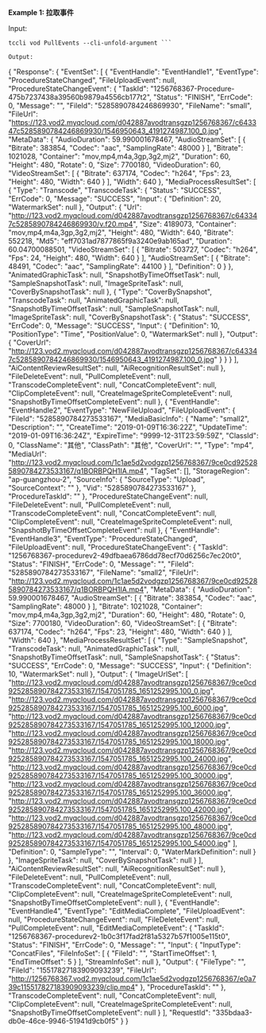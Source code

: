 **Example 1: 拉取事件**



Input: 

```
tccli vod PullEvents --cli-unfold-argument ```

Output: 
```
{
    "Response": {
        "EventSet": [
            {
                "EventHandle": "EventHandle1",
                "EventType": "ProcedureStateChanged",
                "FileUploadEvent": null,
                "ProcedureStateChangeEvent": {
                    "TaskId": "1256768367-Procedure-475b7237438a39560b9879a4556cb177t2",
                    "Status": "FINISH",
                    "ErrCode": 0,
                    "Message": "",
                    "FileId": "5285890784246869930",
                    "FileName": "small",
                    "FileUrl": "https://123.vod2.myqcloud.com/d042887avodtransgzp1256768367/c643347c5285890784246869930/1546950643_4191274987.100_0.jpg",
                    "MetaData": {
                        "AudioDuration": 59.990001678467,
                        "AudioStreamSet": [
                            {
                                "Bitrate": 383854,
                                "Codec": "aac",
                                "SamplingRate": 48000
                            }
                        ],
                        "Bitrate": 1021028,
                        "Container": "mov,mp4,m4a,3gp,3g2,mj2",
                        "Duration": 60,
                        "Height": 480,
                        "Rotate": 0,
                        "Size": 7700180,
                        "VideoDuration": 60,
                        "VideoStreamSet": [
                            {
                                "Bitrate": 637174,
                                "Codec": "h264",
                                "Fps": 23,
                                "Height": 480,
                                "Width": 640
                            }
                        ],
                        "Width": 640
                    },
                    "MediaProcessResultSet": [
                        {
                            "Type": "Transcode",
                            "TranscodeTask": {
                                "Status": "SUCCESS",
                                "ErrCode": 0,
                                "Message": "SUCCESS",
                                "Input": {
                                    "Definition": 20,
                                    "WatermarkSet": null
                                },
                                "Output": {
                                    "Url": "http://123.vod2.myqcloud.com/d042887avodtransgzp1256768367/c643347c5285890784246869930/v.f20.mp4",
                                    "Size": 4189073,
                                    "Container": "mov,mp4,m4a,3gp,3g2,mj2",
                                    "Height": 480,
                                    "Width": 640,
                                    "Bitrate": 552218,
                                    "Md5": "eff7031ad7877865f9a3240e9ab165ad",
                                    "Duration": 60.04700088501,
                                    "VideoStreamSet": [
                                        {
                                            "Bitrate": 503727,
                                            "Codec": "h264",
                                            "Fps": 24,
                                            "Height": 480,
                                            "Width": 640
                                        }
                                    ],
                                    "AudioStreamSet": [
                                        {
                                            "Bitrate": 48491,
                                            "Codec": "aac",
                                            "SamplingRate": 44100
                                        }
                                    ],
                                    "Definition": 0
                                }
                            },
                            "AnimatedGraphicTask": null,
                            "SnapshotByTimeOffsetTask": null,
                            "SampleSnapshotTask": null,
                            "ImageSpriteTask": null,
                            "CoverBySnapshotTask": null
                        },
                        {
                            "Type": "CoverBySnapshot",
                            "TranscodeTask": null,
                            "AnimatedGraphicTask": null,
                            "SnapshotByTimeOffsetTask": null,
                            "SampleSnapshotTask": null,
                            "ImageSpriteTask": null,
                            "CoverBySnapshotTask": {
                                "Status": "SUCCESS",
                                "ErrCode": 0,
                                "Message": "SUCCESS",
                                "Input": {
                                    "Definition": 10,
                                    "PositionType": "Time",
                                    "PositionValue": 0,
                                    "WatermarkSet": null
                                },
                                "Output": {
                                    "CoverUrl": "http://123.vod2.myqcloud.com/d042887avodtransgzp1256768367/c643347c5285890784246869930/1546950643_4191274987.100_0.jpg"
                                }
                            }
                        }
                    ],
                    "AiContentReviewResultSet": null,
                    "AiRecognitionResultSet": null
                },
                "FileDeleteEvent": null,
                "PullCompleteEvent": null,
                "TranscodeCompleteEvent": null,
                "ConcatCompleteEvent": null,
                "ClipCompleteEvent": null,
                "CreateImageSpriteCompleteEvent": null,
                "SnapshotByTimeOffsetCompleteEvent": null
            },
            {
                "EventHandle": "EventHandle2",
                "EventType": "NewFileUpload",
                "FileUploadEvent": {
                    "FileId": "5285890784273533167",
                    "MediaBasicInfo": {
                        "Name": "small2",
                        "Description": "",
                        "CreateTime": "2019-01-09T16:36:22Z",
                        "UpdateTime": "2019-01-09T16:36:24Z",
                        "ExpireTime": "9999-12-31T23:59:59Z",
                        "ClassId": 0,
                        "ClassName": "其他",
                        "ClassPath": "其他",
                        "CoverUrl": "",
                        "Type": "mp4",
                        "MediaUrl": "http://123.vod2.myqcloud.com/1c1ae5d2vodgzp1256768367/9ce0cd925285890784273533167/q1BORBPQH1IA.mp4",
                        "TagSet": [],
                        "StorageRegion": "ap-guangzhou-2",
                        "SourceInfo": {
                            "SourceType": "Upload",
                            "SourceContext": ""
                        },
                        "Vid": "5285890784273533167"
                    },
                    "ProcedureTaskId": ""
                },
                "ProcedureStateChangeEvent": null,
                "FileDeleteEvent": null,
                "PullCompleteEvent": null,
                "TranscodeCompleteEvent": null,
                "ConcatCompleteEvent": null,
                "ClipCompleteEvent": null,
                "CreateImageSpriteCompleteEvent": null,
                "SnapshotByTimeOffsetCompleteEvent": null
            },
            {
                "EventHandle": "EventHandle3",
                "EventType": "ProcedureStateChanged",
                "FileUploadEvent": null,
                "ProcedureStateChangeEvent": {
                    "TaskId": "1256768367-procedurev2-49dfbaea6786dd78ecf70d6256c7ec20t0",
                    "Status": "FINISH",
                    "ErrCode": 0,
                    "Message": "",
                    "FileId": "5285890784273533167",
                    "FileName": "small2",
                    "FileUrl": "http://123.vod2.myqcloud.com/1c1ae5d2vodgzp1256768367/9ce0cd925285890784273533167/q1BORBPQH1IA.mp4",
                    "MetaData": {
                        "AudioDuration": 59.990001678467,
                        "AudioStreamSet": [
                            {
                                "Bitrate": 383854,
                                "Codec": "aac",
                                "SamplingRate": 48000
                            }
                        ],
                        "Bitrate": 1021028,
                        "Container": "mov,mp4,m4a,3gp,3g2,mj2",
                        "Duration": 60,
                        "Height": 480,
                        "Rotate": 0,
                        "Size": 7700180,
                        "VideoDuration": 60,
                        "VideoStreamSet": [
                            {
                                "Bitrate": 637174,
                                "Codec": "h264",
                                "Fps": 23,
                                "Height": 480,
                                "Width": 640
                            }
                        ],
                        "Width": 640
                    },
                    "MediaProcessResultSet": [
                        {
                            "Type": "SampleSnapshot",
                            "TranscodeTask": null,
                            "AnimatedGraphicTask": null,
                            "SnapshotByTimeOffsetTask": null,
                            "SampleSnapshotTask": {
                                "Status": "SUCCESS",
                                "ErrCode": 0,
                                "Message": "SUCCESS",
                                "Input": {
                                    "Definition": 10,
                                    "WatermarkSet": null
                                },
                                "Output": {
                                    "ImageUrlSet": [
                                        "http://123.vod2.myqcloud.com/d042887avodtransgzp1256768367/9ce0cd925285890784273533167/1547051785_1651252995.100_0.jpg",
                                        "http://123.vod2.myqcloud.com/d042887avodtransgzp1256768367/9ce0cd925285890784273533167/1547051785_1651252995.100_6000.jpg",
                                        "http://123.vod2.myqcloud.com/d042887avodtransgzp1256768367/9ce0cd925285890784273533167/1547051785_1651252995.100_12000.jpg",
                                        "http://123.vod2.myqcloud.com/d042887avodtransgzp1256768367/9ce0cd925285890784273533167/1547051785_1651252995.100_18000.jpg",
                                        "http://123.vod2.myqcloud.com/d042887avodtransgzp1256768367/9ce0cd925285890784273533167/1547051785_1651252995.100_24000.jpg",
                                        "http://123.vod2.myqcloud.com/d042887avodtransgzp1256768367/9ce0cd925285890784273533167/1547051785_1651252995.100_30000.jpg",
                                        "http://123.vod2.myqcloud.com/d042887avodtransgzp1256768367/9ce0cd925285890784273533167/1547051785_1651252995.100_36000.jpg",
                                        "http://123.vod2.myqcloud.com/d042887avodtransgzp1256768367/9ce0cd925285890784273533167/1547051785_1651252995.100_42000.jpg",
                                        "http://123.vod2.myqcloud.com/d042887avodtransgzp1256768367/9ce0cd925285890784273533167/1547051785_1651252995.100_48000.jpg",
                                        "http://123.vod2.myqcloud.com/d042887avodtransgzp1256768367/9ce0cd925285890784273533167/1547051785_1651252995.100_54000.jpg"
                                    ],
                                    "Definition": 0,
                                    "SampleType": "",
                                    "Interval": 0,
                                    "WaterMarkDefinition": null
                                }
                            },
                            "ImageSpriteTask": null,
                            "CoverBySnapshotTask": null
                        }
                    ],
                    "AiContentReviewResultSet": null,
                    "AiRecognitionResultSet": null
                },
                "FileDeleteEvent": null,
                "PullCompleteEvent": null,
                "TranscodeCompleteEvent": null,
                "ConcatCompleteEvent": null,
                "ClipCompleteEvent": null,
                "CreateImageSpriteCompleteEvent": null,
                "SnapshotByTimeOffsetCompleteEvent": null
            },
            {
                "EventHandle": "EventHandle4",
                "EventType": "EditMediaComplete",
                "FileUploadEvent": null,
                "ProcedureStateChangeEvent": null,
                "FileDeleteEvent": null,
                "PullCompleteEvent": null,
                "EditMediaCompleteEvent": {
                    "TaskId": "1256768367-procedurev2-1b0c3f17fad2f81a5327b57f1005e115t0",
                    "Status": "FINISH",
                    "ErrCode": 0,
                    "Message": "",
                    "Input": {
                        "InputType": "ConcatFiles",
                        "FileInfoSet": [
                            {
                                "FileId": "",
                                "StartTimeOffset": 1,
                                "EndTimeOffset": 5
                            }
                        ],
                        "StreamInfoSet": null
                    },
                    "Output": {
                        "FileType": "",
                        "FileId": "15517827183909093239",
                        "FileUrl": "http://1256768367.vod2.myqcloud.com/1c1ae5d2vodgzp1256768367/e0a739c115517827183909093239/clip.mp4"
                    },
                    "ProcedureTaskId": ""
                },
                "TranscodeCompleteEvent": null,
                "ConcatCompleteEvent": null,
                "ClipCompleteEvent": null,
                "CreateImageSpriteCompleteEvent": null,
                "SnapshotByTimeOffsetCompleteEvent": null
            }
        ],
        "RequestId": "335bdaa3-db0e-46ce-9946-51941d9cb0f5"
    }
}
```


